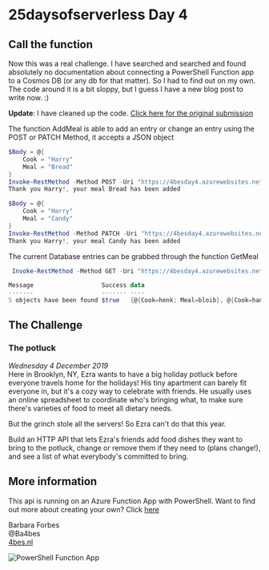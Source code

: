 # 25daysofserverless Day 4

## Call the function

Now this was a real challenge. I have searched and searched and found absolutely no documentation about connecting a PowerShell Function app to a Cosmos DB (or any db for that matter).
So I had to find out on my own. The code around it is a bit sloppy, but I guess I have a new blog post to write now. :)

**Update**: I have cleaned up the code. [Click here for the original submission](https://github.com/Ba4bes/25daysofserverless/tree/430c7036b224d9dc75b3ce66accd65aa2a54f44d/Day4potluck)

The function AddMeal is able to add an entry or change an entry using the POST or PATCH Method, it accepts a JSON object

```PowerShell
$Body = @{
    Cook = "Harry"
    Meal = "Bread"
}
Invoke-RestMethod -Method POST -Uri "https://4besday4.azurewebsites.net/api/AddMeal" -Body ($body | ConvertTo-Json) -ContentType application/json
Thank you Harry!, your meal Bread has been added

$Body = @{
    Cook = "Harry"
    Meal = "Candy"
}
Invoke-RestMethod -Method PATCH -Uri "https://4besday4.azurewebsites.net/api/AddMeal" -Body ($body | ConvertTo-Json) -ContentType application/json
Thank you Harry!, your meal Candy has been added
```

The current Database entries can be grabbed through the function GetMeal

```PowerShell
 Invoke-RestMethod -Method GET -Uri "https://4besday4.azurewebsites.net/api/GetMeal"

Message                   Success data
-------                   ------- ----
5 objects have been found $true   {@{Cook=henk; Meal=bloib}, @{Cook=hank; Meal=bloib}, @{Cook=Fred; Meal=Cookie}, @{Cook=Beppie; Meal=Cow}…}
```

## The Challenge

### The potluck

*Wednesday 4 December 2019*  
Here in Brooklyn, NY, Ezra wants to have a big holiday potluck before everyone travels home for the holidays! His tiny apartment can barely fit everyone in, but it's a cozy way to celebrate with friends. He usually uses an online spreadsheet to coordinate who's bringing what, to make sure there's varieties of food to meet all dietary needs.

But the grinch stole all the servers! So Ezra can't do that this year.

Build an HTTP API that lets Ezra's friends add food dishes they want to bring to the potluck, change or remove them if they need to (plans change!), and see a list of what everybody's committed to bring.

## More information

 This api is running on an Azure Function App with PowerShell. Want to find out more about creating your own? Click [here]('https://4bes.nl/MSIgnite')

Barbara Forbes  
@Ba4bes  
[4bes.nl](https://4bes.nl)  

![PowerShell Function App](https://4bes.nl/wp-content/uploads/2019/11/PSFunctionApp-300x252.png)
